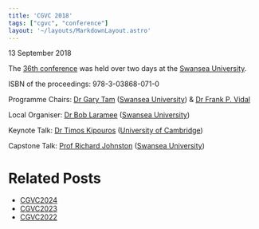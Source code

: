 ```yaml
---
title: 'CGVC 2018'
tags: ["cgvc", "conference"]
layout: '~/layouts/MarkdownLayout.astro'
---
```


13 September 2018

The [36th conference](https://cgvc.org.uk/CGVC2018/) was held over two days at the [Swansea University](https://www.swansea.ac.uk/).

ISBN of the proceedings: 978-3-03868-071-0

Programme Chairs: [Dr Gary Tam](http://www.swansea.ac.uk/staff/science/computer-science/k.l.tam/) ([Swansea University](https://www.swansea.ac.uk/)) & [Dr Frank P. Vidal](https://www.bangor.ac.uk/computer-science-and-electronic-engineering/staff/franck-vidal/en)

Local Organiser: [Dr Bob Laramee](http://cs.swan.ac.uk/~csbob/) ([Swansea University](https://www.swansea.ac.uk/))

Keynote Talk: [Dr Timos Kipouros](https://www-edc.eng.cam.ac.uk/people/tk291.html) ([University of Cambridge](https://www.cam.ac.uk/))

Capstone Talk: [Prof Richard Johnston](https://www.swansea.ac.uk/staff/r.johnston/) ([Swansea University](https://www.swansea.ac.uk/))

# Related Posts
-  [CGVC2024](CGVC2024)
-  [CGVC2023](CGVC2023)
-  [CGVC2022](CGVC2022)